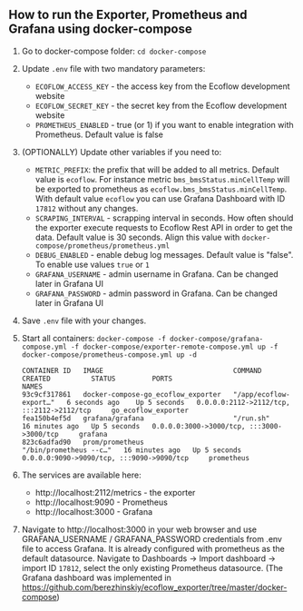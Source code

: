 ## How to run the Exporter, Prometheus and Grafana using docker-compose

1. Go to docker-compose folder: `cd docker-compose`
2. Update `.env` file with two mandatory parameters:
    - `ECOFLOW_ACCESS_KEY` - the access key from the Ecoflow development website
    - `ECOFLOW_SECRET_KEY` - the secret key from the Ecoflow development website
    - `PROMETHEUS_ENABLED` - true (or 1) if you want to enable integration with Prometheus. Default value is false
3. (OPTIONALLY) Update other variables if you need to:
    - `METRIC_PREFIX`: the prefix that will be added to all metrics. Default value is `ecoflow`. For instance
      metric `bms_bmsStatus.minCellTemp` will be exported to prometheus as `ecoflow.bms_bmsStatus.minCellTemp`. With
      default value `ecoflow` you can use Grafana Dashboard with ID `17812` without any changes.
    - `SCRAPING_INTERVAL` - scrapping interval in seconds. How often should the exporter execute requests to Ecoflow
      Rest API in order to get the data. Default value is 30 seconds. Align this value
      with `docker-compose/prometheus/prometheus.yml`
    - `DEBUG_ENABLED` - enable debug log messages. Default value is "false". To enable use values `true` or `1`
    - `GRAFANA_USERNAME` - admin username in Grafana. Can be changed later in Grafana UI
    - `GRAFANA_PASSWORD` - admin password in Grafana. Can be changed later in Grafana UI
4. Save `.env` file with your changes.
5. Start all containers: `docker-compose -f docker-compose/grafana-compose.yml -f docker-compose/exporter-remote-compose.yml up -f docker-compose/prometheus-compose.yml up -d`
     ```
   CONTAINER ID   IMAGE                                COMMAND                  CREATED          STATUS         PORTS                                         NAMES
   93c9cf317861   docker-compose-go_ecoflow_exporter   "/app/ecoflow-export…"   6 seconds ago    Up 5 seconds   0.0.0.0:2112->2112/tcp, :::2112->2112/tcp     go_ecoflow_exporter
   fea150b4ef5d   grafana/grafana                      "/run.sh"                16 minutes ago   Up 5 seconds   0.0.0.0:3000->3000/tcp, :::3000->3000/tcp     grafana
   823c6adfad90   prom/prometheus                      "/bin/prometheus --c…"   16 minutes ago   Up 5 seconds   0.0.0.0:9090->9090/tcp, :::9090->9090/tcp     prometheus
   ```
6. The services are available here:
    - http://localhost:2112/metrics - the exporter
    - http://localhost:9090 - Prometheus
    - http://localhost:3000 - Grafana

7. Navigate to http://localhost:3000 in your web browser and use GRAFANA_USERNAME / GRAFANA_PASSWORD credentials from
   .env file to access Grafana. It is already configured with prometheus as the default datasource.
   Navigate to Dashboards → Import dashboard → import ID `17812`, select the only existing Prometheus datasource.
   (The Grafana dashboard was implemented
   in https://github.com/berezhinskiy/ecoflow_exporter/tree/master/docker-compose)